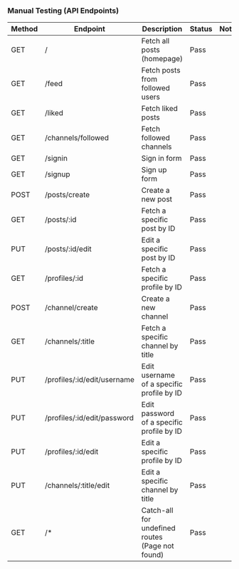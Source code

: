 ### Manual Testing (API Endpoints)

| Method | Endpoint                           | Description                                               | Status    | Notes       |
|--------|------------------------------------|-----------------------------------------------------------|-----------|-------------|
| GET    | /                                  | Fetch all posts (homepage)                                | Pass      |             |
| GET    | /feed                              | Fetch posts from followed users                           | Pass      |             |
| GET    | /liked                             | Fetch liked posts                                         | Pass      |             |
| GET    | /channels/followed                 | Fetch followed channels                                   | Pass      |             |
| GET    | /signin                            | Sign in form                                              | Pass      |             |
| GET    | /signup                            | Sign up form                                              | Pass      |             |
| POST   | /posts/create                      | Create a new post                                         | Pass      |             |
| GET    | /posts/:id                         | Fetch a specific post by ID                               | Pass      |             |
| PUT    | /posts/:id/edit                    | Edit a specific post by ID                                | Pass      |             |
| GET    | /profiles/:id                      | Fetch a specific profile by ID                            | Pass      |             |
| POST   | /channel/create                    | Create a new channel                                      | Pass      |             |
| GET    | /channels/:title                   | Fetch a specific channel by title                         | Pass      |             |
| PUT    | /profiles/:id/edit/username        | Edit username of a specific profile by ID                 | Pass      |             |
| PUT    | /profiles/:id/edit/password        | Edit password of a specific profile by ID                 | Pass      |             |
| PUT    | /profiles/:id/edit                 | Edit a specific profile by ID                             | Pass      |             |
| PUT    | /channels/:title/edit              | Edit a specific channel by title                          | Pass      |             |
| GET    | /*                                 | Catch-all for undefined routes (Page not found)           | Pass      |             |
